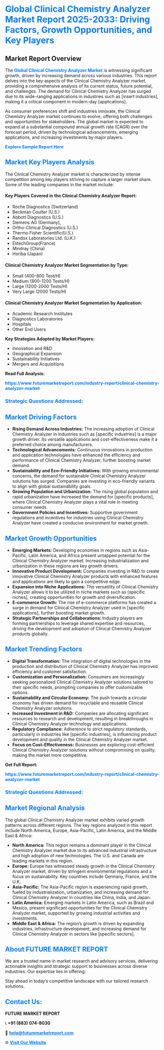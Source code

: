 <h1 style="color: #007BFF;">Global Clinical Chemistry Analyzer Market Report 2025-2033: Driving Factors, Growth Opportunities, and Key Players</h1>

<section id="overview">
<h2>Market Report Overview</h2>
<p>The <a href="https://www.futuremarketreport.com/industry-report/clinical-chemistry-analyzer-market" style="color: #007BFF; text-decoration: none;"><strong>Global Clinical Chemistry Analyzer Market</strong></a> is witnessing significant growth, driven by increasing demand across various industries. This report delves into the key aspects of the Clinical Chemistry Analyzer market, providing a comprehensive analysis of its current status, future potential, and challenges. The demand for Clinical Chemistry Analyzer has surged due to its wide-ranging applications in industries such as [insert industries], making it a critical component in modern-day [applications].</p>
<p>As consumer preferences shift and industries innovate, the Clinical Chemistry Analyzer market continues to evolve, offering both challenges and opportunities for stakeholders. The global market is expected to expand at a substantial compound annual growth rate (CAGR) over the forecast period, driven by technological advancements, emerging applications, and increasing investments by major players.</p>
</section>

<section id="overview">
<p><a href="https://www.futuremarketreport.com/request-sample/reportId=103629" style="color: #007BFF; text-decoration: none;"><strong>Explore Sample Report Here</strong></a></p>
</section>

<section id="key-players">
<h2 style="color: #007BFF;">Market Key Players Analysis</h2>
<p>The Clinical Chemistry Analyzer market is characterized by intense competition among key players striving to capture a larger market share. Some of the leading companies in the market include:</p>
<h4>Key Players Covered in the Clinical Chemistry Analyzer Report:</h4>
<ul><li>Roche Diagnostics (Switzerland)</li><li>Beckman Coulter (U.S.)</li><li>Abbott Diagnostics (U.S.)</li><li>Siemens AG (Germany),</li><li>Ortho-Clinical Diagnostics (U.S.)</li><li>Thermo Fisher Scientific(U.S.)</li><li>Randox Laboratories Ltd. (U.K.)</li><li>ElitechGroup(France)</li><li>Mindray (China)</li><li>Horiba (Japan)</li></ul>
<h4>Clinical Chemistry Analyzer Market Segmentation by Type:</h4>
<ul><li>Small (400-800 Test/H)</li><li>Medium (800-1200 Tests/H)</li><li>Large (1200-2000 Tests/H)</li><li>Very Large (2000 Tests/H)</li></ul>

<h4>Clinical Chemistry Analyzer Market Segmentation by Application:</h4>
<ul><li>Academic Research Institutes</li><li>Diagnostics Laboratories</li><li>Hospitals</li><li>Other End Users</li></ul>
<p><strong>Key Strategies Adopted by Market Players:</strong></p>
<ul>
<li>Innovation and R&D</li>
<li>Geographical Expansion</li>
<li>Sustainability Initiatives</li>
<li>Mergers and Acquisitions</li>
</ul>
</section>

<section>
<p><strong>Read Full Analysis: </strong></p><a href="https://www.futuremarketreport.com/industry-report/clinical-chemistry-analyzer-market" style="color: #007BFF; text-decoration: none;"><strong>https://www.futuremarketreport.com/industry-report/clinical-chemistry-analyzer-market</strong></a>
<h3 style="color: #007BFF;">Strategic Questions Addressed:</h3>
</section>

<section id="driving-factors">
<h2 style="color: #007BFF;">Market Driving Factors</h2>
<ul>
<li><strong>Rising Demand Across Industries:</strong> The increasing adoption of Clinical Chemistry Analyzer in industries such as [specific industries] is a major growth driver. Its versatile applications and cost-effectiveness make it a preferred choice among manufacturers.</li>
<li><strong>Technological Advancements:</strong> Continuous innovations in production and application technologies have enhanced the efficiency and performance of Clinical Chemistry Analyzer, further boosting market demand.</li>
<li><strong>Sustainability and Eco-Friendly Initiatives:</strong> With growing environmental concerns, the demand for sustainable Clinical Chemistry Analyzer solutions has surged. Companies are investing in eco-friendly variants to align with global sustainability goals.</li>
<li><strong>Growing Population and Urbanization:</strong> The rising global population and rapid urbanization have increased the demand for [specific products], where Clinical Chemistry Analyzer plays a vital role in meeting consumer needs.</li>
<li><strong>Government Policies and Incentives:</strong> Supportive government regulations and incentives for industries using Clinical Chemistry Analyzer have created a conducive environment for market growth.</li>
</ul>
</section>

<section id="growth-opportunities">
<h2 style="color: #007BFF;">Market Growth Opportunities</h2>
<ul>
<li><strong>Emerging Markets:</strong> Developing economies in regions such as Asia-Pacific, Latin America, and Africa present untapped potential for the Clinical Chemistry Analyzer market. Increasing industrialization and urbanization in these regions are key growth drivers.</li>
<li><strong>Innovative Product Development:</strong> Companies investing in R&D to create innovative Clinical Chemistry Analyzer products with enhanced features and applications are likely to gain a competitive edge.</li>
<li><strong>Expansion into Niche Applications:</strong> The versatility of Clinical Chemistry Analyzer allows it to be utilized in niche markets such as [specific niches], creating opportunities for growth and diversification.</li>
<li><strong>E-commerce Growth:</strong> The rise of e-commerce platforms has created a surge in demand for Clinical Chemistry Analyzer used in [specific applications], further boosting market growth.</li>
<li><strong>Strategic Partnerships and Collaborations:</strong> Industry players are forming partnerships to leverage shared expertise and resources, driving the development and adoption of Clinical Chemistry Analyzer products globally.</li>
</ul>
</section>

<section id="trending-factors">
<h2 style="color: #007BFF;">Market Trending Factors</h2>
<ul>
<li><strong>Digital Transformation:</strong> The integration of digital technologies in the production and distribution of Clinical Chemistry Analyzer has improved efficiency and customer satisfaction.</li>
<li><strong>Customization and Personalization:</strong> Consumers are increasingly seeking personalized Clinical Chemistry Analyzer solutions tailored to their specific needs, prompting companies to offer customizable options.</li>
<li><strong>Sustainability and Circular Economy:</strong> The push towards a circular economy has driven demand for recyclable and reusable Clinical Chemistry Analyzer solutions.</li>
<li><strong>Increased Investment in R&D:</strong> Companies are allocating significant resources to research and development, resulting in breakthroughs in Clinical Chemistry Analyzer technology and applications.</li>
<li><strong>Regulatory Compliance:</strong> Adherence to strict regulatory standards, particularly in industries like [specific industries], is influencing product development and quality in the Clinical Chemistry Analyzer market.</li>
<li><strong>Focus on Cost-Effectiveness:</strong> Businesses are exploring cost-efficient Clinical Chemistry Analyzer solutions without compromising on quality, making the market more competitive.</li>
</ul>
</section>

<section>
<p><strong>Get Full Report: </strong></p><a href="https://www.futuremarketreport.com/industry-report/clinical-chemistry-analyzer-market" style="color: #007BFF; text-decoration: none;"><strong>https://www.futuremarketreport.com/industry-report/clinical-chemistry-analyzer-market</strong></a>
<h3 style="color: #007BFF;">Strategic Questions Addressed:</h3>
</section>


<section id="regional-analysis">
<h2 style="color: #007BFF;">Market Regional Analysis</h2>
<p>The global Clinical Chemistry Analyzer market exhibits varied growth patterns across different regions. The key regions analyzed in this report include North America, Europe, Asia-Pacific, Latin America, and the Middle East & Africa:</p>
<ul>
<li><strong>North America:</strong> This region remains a dominant player in the Clinical Chemistry Analyzer market due to its advanced industrial infrastructure and high adoption of new technologies. The U.S. and Canada are leading markets in this region.</li>
<li><strong>Europe:</strong> Europe has witnessed steady growth in the Clinical Chemistry Analyzer market, driven by stringent environmental regulations and a focus on sustainability. Key countries include Germany, France, and the U.K.</li>
<li><strong>Asia-Pacific:</strong> The Asia-Pacific region is experiencing rapid growth, fueled by industrialization, urbanization, and increasing demand for Clinical Chemistry Analyzer in countries like China, India, and Japan.</li>
<li><strong>Latin America:</strong> Emerging markets in Latin America, such as Brazil and Mexico, present significant opportunities for the Clinical Chemistry Analyzer market, supported by growing industrial activities and investments.</li>
<li><strong>Middle East & Africa:</strong> The region’s growth is driven by expanding industries, infrastructure development, and increasing demand for Clinical Chemistry Analyzer in sectors like [specific sectors].</li>
</ul>
</section>

<footer>
<h2 style="color: #007BFF;">About FUTURE MARKET REPORT</h2>
<p>We are a trusted name in market research and advisory services, delivering actionable insights and strategic support to businesses across diverse industries. Our expertise lies in offering:</p>

<p>Stay ahead in today’s competitive landscape with our tailored research solutions.</p>

<h2 style="color: #007BFF;">Contact Us:</h2>
<p><strong>FUTURE MARKET REPORT</strong></p>
<p>📞 <strong>+91 (883) 074-8030</strong></p>
<p>📧 <strong><a href="mailto:help@futuremarketreport.com" style="color: #007BFF;">help@futuremarketreport.com</a></strong></p>
<p>🌐 <strong><a href="https://www.futuremarketreport.com/" style="color: #007BFF;">Visit Our Website</a></strong></p>
</footer>